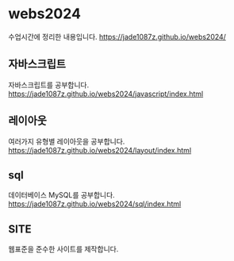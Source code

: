 # webs2024
수업시간에 정리한 내용입니다.
https://jade1087z.github.io/webs2024/

## 자바스크립트
자바스크립트를 공부합니다.
 https://jade1087z.github.io/webs2024/javascript/index.html

## 레이아웃
여러가지 유형별 레이아웃을 공부합니다.
https://jade1087z.github.io/webs2024/layout/index.html

## sql
데이터베이스 MySQL를 공부합니다.
https://jade1087z.github.io/webs2024/sql/index.html

## SITE
웹표준을 준수한 사이트를 제작합니다.

